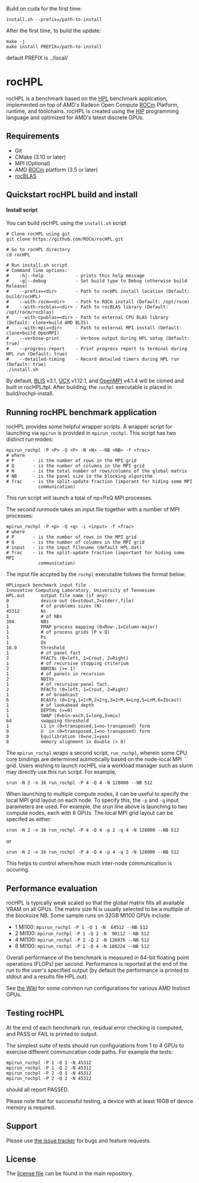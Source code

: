 Build on cuda for the first time:

```
install.sh --prefix=/path-to-install
```

After the first time, to build the update:
```
make -j
make install PREFIX=/path-to-install
```
default PREFIX is ../local/


# rocHPL
rocHPL is a benchmark based on the [HPL][] benchmark application, implemented on top of AMD's Radeon Open Compute [ROCm][] Platform, runtime, and toolchains. rocHPL is created using the [HIP][] programming language and optimized for AMD's latest discrete GPUs.

## Requirements
* Git
* CMake (3.10 or later)
* MPI (Optional)
* AMD [ROCm] platform (3.5 or later)
* [rocBLAS][]

## Quickstart rocHPL build and install

#### Install script
You can build rocHPL using the `install.sh` script
```
# Clone rocHPL using git
git clone https://github.com/ROCm/rocHPL.git

# Go to rocHPL directory
cd rocHPL

# Run install.sh script
# Command line options:
#    -h|--help            - prints this help message
#    -g|--debug           - Set build type to Debug (otherwise build Release)
#    --prefix=<dir>       - Path to rocHPL install location (Default: build/rocHPL)
#    --with-rocm=<dir>    - Path to ROCm install (Default: /opt/rocm)
#    --with-rocblas=<dir> - Path to rocBLAS library (Default: /opt/rocm/rocblas)
#    --with-cpublas=<dir> - Path to external CPU BLAS library (Default: clone+build AMD BLIS)
#    --with-mpi=<dir>     - Path to external MPI install (Default: clone+build OpenMPI)
#    --verbose-print      - Verbose output during HPL setup (Default: true)
#    --progress-report    - Print progress report to terminal during HPL run (Default: true)
#    --detailed-timing    - Record detailed timers during HPL run (Default: true)
./install.sh
```
By default, [BLIS] v3.1, [UCX] v1.12.1, and [OpenMPI] v4.1.4 will be cloned and built in rocHPL/tpl. After building, the `rochpl` executable is placed in build/rochpl-install.

## Running rocHPL benchmark application
rocHPL provides some helpful wrapper scripts. A wrapper script for launching via `mpirun` is provided in `mpirun_rochpl`. This script has two distinct run modes:
```
mpirun_rochpl -P <P> -Q <P> -N <N> --NB <NB> -f <frac>
# where
# P       - is the number of rows in the MPI grid
# Q       - is the number of columns in the MPI grid
# N       - is the total number of rows/columns of the global matrix
# NB      - is the panel size in the blocking algorithm
# frac    - is the split-update fraction (imporant for hiding some MPI
            communication)
```
This run script will launch a total of np=PxQ MPI processes.

The second runmode takes an input file together with a number of MPI processes:
```
mpirun_rochpl -P <p> -Q <q> -i <input> -f <frac>
# where
# P       - is the number of rows in the MPI grid
# Q       - is the number of columns in the MPI grid
# input   - is the input filename (default HPL.dat)
# frac    - is the split-update fraction (important for hiding some MPI
            communication)
```

The input file accpted by the `rochpl` executable follows the format below:
```
HPLinpack benchmark input file
Innovative Computing Laboratory, University of Tennessee
HPL.out      output file name (if any)
0            device out (6=stdout,7=stderr,file)
1            # of problems sizes (N)
45312        Ns
1            # of NBs
384          NBs
1            PMAP process mapping (0=Row-,1=Column-major)
1            # of process grids (P x Q)
1            Ps
1            Qs
16.0         threshold
1            # of panel fact
2            PFACTs (0=left, 1=Crout, 2=Right)
1            # of recursive stopping criterium
2            NBMINs (>= 1)
1            # of panels in recursion
2            NDIVs
1            # of recursive panel fact.
2            RFACTs (0=left, 1=Crout, 2=Right)
1            # of broadcast
6            BCASTs (0=1rg,1=1rM,2=2rg,3=2rM,4=Lng,5=LnM,6=Ibcast)
1            # of lookahead depth
1            DEPTHs (>=0)
1            SWAP (0=bin-exch,1=long,2=mix)
64           swapping threshold
1            L1 in (0=transposed,1=no-transposed) form
0            U  in (0=transposed,1=no-transposed) form
0            Equilibration (0=no,1=yes)
8            memory alignment in double (> 0)
```

The `mpirun_rochpl` wraps a second script, `run_rochpl`, wherein some CPU core bindings are determined autmotically based on the node-local MPI grid. Users wishing to launch rocHPL via a workload manager such as slurm may directly use this run script. For example,
```
srun -N 2 -n 16 run_rochpl -P 4 -Q 4 -N 128000 --NB 512
```
When launching to multiple compute nodes, it can be useful to specify the local MPI grid layout on each node. To specify this, the `-p` and `-q` input parameters are used. For example, the srun line above is launching to two compute nodes, each with 8 GPUs. The local MPI grid layout can be specifed as either:
```
srun -N 2 -n 16 run_rochpl -P 4 -Q 4 -p 2 -q 4 -N 128000 --NB 512
```
or 
```
srun -N 2 -n 16 run_rochpl -P 4 -Q 4 -p 4 -q 2 -N 128000 --NB 512
```
This helps to control where/how much inter-node communication is occuring. 

## Performance evaluation
rocHPL is typically weak scaled so that the global matrix fills all available VRAM on all GPUs. The matrix size N is usually selected to be a multiple of the blocksize NB. Some sample runs on 32GB MI100 GPUs include:
* 1 MI100: `mpirun_rochpl -P 1 -Q 1 -N  64512 --NB 512`
* 2 MI100: `mpirun_rochpl -P 1 -Q 2 -N  90112 --NB 512`
* 4 MI100: `mpirun_rochpl -P 2 -Q 2 -N 126976 --NB 512`
* 8 MI100: `mpirun_rochpl -P 2 -Q 4 -N 180224 --NB 512`

Overall performance of the benchmark is measured in 64-bit floating point operations (FLOPs) per second. Performance is reported at the end of the run to the user's specified output (by default the performance is printed to stdout and a results file HPL.out).

See [the Wiki](../../wiki/Common-rocHPL-run-configurations) for some common run configurations for various AMD Instinct GPUs.

## Testing rocHPL
At the end of each benchmark run, residual error checking is computed, and PASS or FAIL is printed to output.

The simplest suite of tests should run configurations from 1 to 4 GPUs to exercise different communcation code paths. For example the tests:
```
mpirun_rochpl -P 1 -Q 1 -N 45312
mpirun_rochpl -P 1 -Q 2 -N 45312
mpirun_rochpl -P 2 -Q 1 -N 45312
mpirun_rochpl -P 2 -Q 2 -N 45312
```
should all report PASSED.

Please note that for successful testing, a device with at least 16GB of device memory is required.

## Support
Please use [the issue tracker][] for bugs and feature requests.

## License
The [license file][] can be found in the main repository.

[HPL]: http://icl.utk.edu/hpl/
[ROCm]: https://github.com/ROCm/ROCm
[HIP]: https://github.com/ROCm/HIP
[rocBLAS]: https://github.com/ROCm/rocBLAS
[BLIS]: https://github.com/amd/blis
[OpenMPI]: https://github.com/open-mpi/ompi
[UCX]: https://github.com/openucx/ucx
[the issue tracker]: https://github.com/ROCm/rocHPL/issues
[license file]: https://github.com/ROCm/rocHPL

